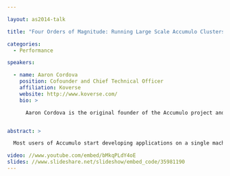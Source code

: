 ```yaml
---

layout: as2014-talk

title: "Four Orders of Magnitude: Running Large Scale Accumulo Clusters"

categories:
  - Performance

speakers:

  - name: Aaron Cordova
    position: Cofounder and Chief Technical Officer
    affiliation: Koverse
    website: http://www.koverse.com/
    bio: >

      Aaron Cordova is the original founder of the Accumulo project and led the development through the release of version 1.0. Since then Aaron has helped organizations build big data capabilities around Accumulo and has contributed to growing the Accumulo community, including organizing Accumulo meetups and writing the O'Reilly book on Accumulo with two others. He is currently CTO and co-founder of Koverse Inc. who recently announced a partnership with Cloudera to provide expertise and enhancements around Accumulo.


abstract: >

  Most users of Accumulo start developing applications on a single machine and will to scale to up to four orders of magnitude more machines without having to rewrite. In this talk we describe techniques for designing applications for scale, planning a large scale cluster, tuning the cluster for high speed ingest, dealing with a large amount of data over time, and unique features of Accumulo for taking advantage of up to ten thousand nodes in a single instance. We also include the largest public metrics gathered on Accumulo clusters to date and include a discussion of overcoming practical limits to scaling in the future.

video: //www.youtube.com/embed/bMkqPLdY4oE
slides: //www.slideshare.net/slideshow/embed_code/35981190
---
```

